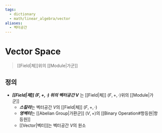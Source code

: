 ```yaml
---
tags:
  - dictionary
  - math/linear_algebra/vector
aliases:
  - 벡터공간
---
```

# Vector Space
> [[Field|체]]위의 [[Module|가군]]
## 정의
+ ***[[Field|체]] $(F, +, \cdot)$ 위의 벡터공간 $V$*** 는 [[Field|체]] $(F, +, \cdot)$위의 [[Module|가군]]
	+ ***스칼라***는 벡터공간 $V$의 [[Field|체]] $(F, +, \cdot)$  
	+ ***영벡터***는 [[Abelian Group|가환군]] $(V, +)$의 [[Binary Operation#항등원|항등원]]
	+ [[Vector|벡터]]는 벡터공간 $V$의 원소
